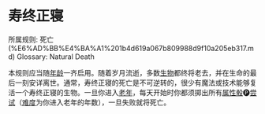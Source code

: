 # 寿终正寝

所属规则: 死亡 (%E6%AD%BB%E4%BA%A1%201b4d619a067b809988d9f10a205eb317.md)
Glossary: Natural Death

本规则应当随[年龄](%E5%B9%B4%E9%BE%84%201b3d619a067b8032bc05cba46ed99b5d.md)一齐启用。随着岁月流逝，多数[生物](%E7%94%9F%E7%89%A9%201b3d619a067b80d0bbe1d113bf20ff1f.md)都终将老去，并在生命的最后一刻安详离世。通常，寿终正寝的死亡是不可逆转的，很少有魔法或技术能够复活一个寿终正寝的生物。一旦你进入[老年](%E8%80%81%E5%B9%B4%201b3d619a067b8093a7a6db4ad3efb22c.md)，每天开始时你都须掷出所有[属性骰](%E5%B1%9E%E6%80%A7%E9%AA%B0%201b3d619a067b80d2a1ebea63149d92fb.md)🅟[尝试](%E5%B0%9D%E8%AF%95%201b3d619a067b8009aad4e7ce70111ce4.md)（[难度](%E9%9A%BE%E5%BA%A6%201b3d619a067b80fbbc95dc0c033f5e3c.md)为你进入老年的年数），一旦失败就将死亡。